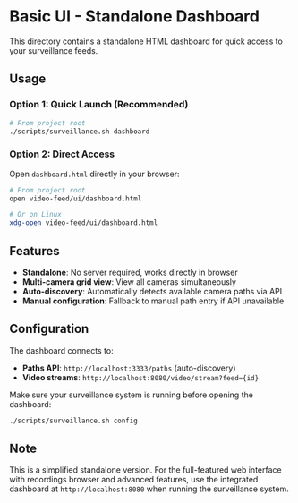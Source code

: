 # Basic UI - Standalone Dashboard

This directory contains a standalone HTML dashboard for quick access to your surveillance feeds.

## Usage

### Option 1: Quick Launch (Recommended)
```bash
# From project root
./scripts/surveillance.sh dashboard
```

### Option 2: Direct Access
Open `dashboard.html` directly in your browser:
```bash
# From project root
open video-feed/ui/dashboard.html

# Or on Linux
xdg-open video-feed/ui/dashboard.html
```

## Features

- **Standalone**: No server required, works directly in browser
- **Multi-camera grid view**: View all cameras simultaneously
- **Auto-discovery**: Automatically detects available camera paths via API
- **Manual configuration**: Fallback to manual path entry if API unavailable

## Configuration

The dashboard connects to:
- **Paths API**: `http://localhost:3333/paths` (auto-discovery)
- **Video streams**: `http://localhost:8080/video/stream?feed={id}`

Make sure your surveillance system is running before opening the dashboard:
```bash
./scripts/surveillance.sh config
```

## Note

This is a simplified standalone version. For the full-featured web interface with recordings browser and advanced features, use the integrated dashboard at `http://localhost:8080` when running the surveillance system.
